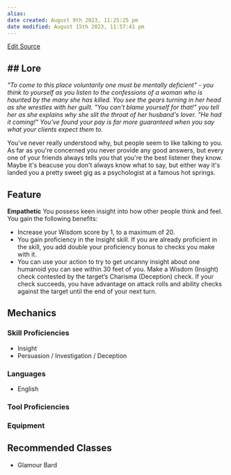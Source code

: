 ```yaml
---
alias: 
date created: August 9th 2023, 11:25:25 pm
date modified: August 15th 2023, 11:57:41 pm
---
```

[Edit Source](https://github.com/bradhaas/TheCompendium-v2/blob/main/Custom%20Backgrounds/The%20Frontier%20Psychologist.md)
## ## Lore
*"To come to this place voluntarily one must be mentally deficient" - you think to yourself as you listen to the confessions of a woman who is haunted by the many she has killed. You see the gears turning in her head as she wrestles with her guilt. "You can't blame yourself for that!" you tell her as she explains why she slit the throat of her husband's lover. "He had it coming!" You've found your pay is far more guaranteed when you say what your clients expect them to.*

You've never really understood why, but people seem to like talking to you. As far as you're concerned you never provide any good answers, but every one of your friends always tells you that you're the best listener they know. Maybe it's beacuse you don't always know what to say, but either way it's landed you a pretty sweet gig as a psychologist at a famous hot springs. 
## Feature
**Empathetic**
You possess keen insight into how other people think and feel. You gain the following benefits:
- Increase your Wisdom score by 1, to a maximum of 20. 
- You gain proficiency in the Insight skill. If you are already proficient in the skill, you add double your proficiency bonus to checks you make with it. 
- You can use your action to try to get uncanny insight about one humanoid you can see within 30 feet of you. Make a Wisdom (Insight) check contested by the target’s Charisma (Deception) check. If your check succeeds, you have advantage on attack rolls and ability checks against the target until the end of your next turn.

## Mechanics
### Skill Proficiencies
- Insight
- Persuasion / Investigation / Deception
### Languages
- English
### Tool Proficiencies
### Equipment
## Recommended Classes
- Glamour Bard
